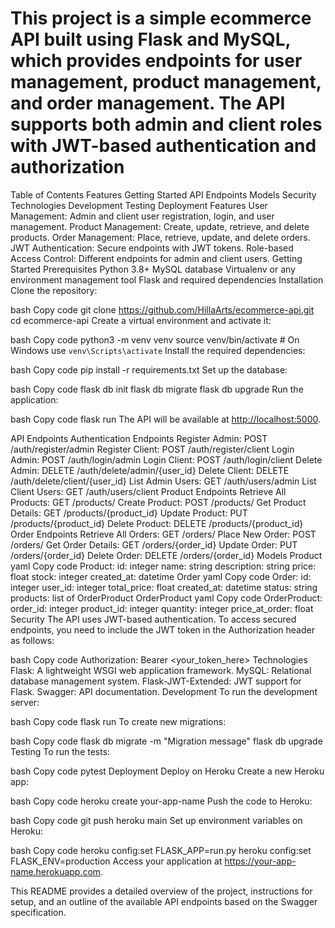 # This project is a simple ecommerce API built using Flask and MySQL, which provides endpoints for user management, product management, and order management. The API supports both admin and client roles with JWT-based authentication and authorization

Table of Contents
Features
Getting Started
API Endpoints
Models
Security
Technologies
Development
Testing
Deployment
Features
User Management: Admin and client user registration, login, and user management.
Product Management: Create, update, retrieve, and delete products.
Order Management: Place, retrieve, update, and delete orders.
JWT Authentication: Secure endpoints with JWT tokens.
Role-based Access Control: Different endpoints for admin and client users.
Getting Started
Prerequisites
Python 3.8+
MySQL database
Virtualenv or any environment management tool
Flask and required dependencies
Installation
Clone the repository:

bash
Copy code
git clone <https://github.com/HillaArts/ecommerce-api.git>
cd ecommerce-api
Create a virtual environment and activate it:

bash
Copy code
python3 -m venv venv
source venv/bin/activate  # On Windows use `venv\Scripts\activate`
Install the required dependencies:

bash
Copy code
pip install -r requirements.txt
Set up the database:

bash
Copy code
flask db init
flask db migrate
flask db upgrade
Run the application:

bash
Copy code
flask run
The API will be available at <http://localhost:5000>.

API Endpoints
Authentication Endpoints
Register Admin: POST /auth/register/admin
Register Client: POST /auth/register/client
Login Admin: POST /auth/login/admin
Login Client: POST /auth/login/client
Delete Admin: DELETE /auth/delete/admin/{user_id}
Delete Client: DELETE /auth/delete/client/{user_id}
List Admin Users: GET /auth/users/admin
List Client Users: GET /auth/users/client
Product Endpoints
Retrieve All Products: GET /products/
Create Product: POST /products/
Get Product Details: GET /products/{product_id}
Update Product: PUT /products/{product_id}
Delete Product: DELETE /products/{product_id}
Order Endpoints
Retrieve All Orders: GET /orders/
Place New Order: POST /orders/
Get Order Details: GET /orders/{order_id}
Update Order: PUT /orders/{order_id}
Delete Order: DELETE /orders/{order_id}
Models
Product
yaml
Copy code
Product:
  id: integer
  name: string
  description: string
  price: float
  stock: integer
  created_at: datetime
Order
yaml
Copy code
Order:
  id: integer
  user_id: integer
  total_price: float
  created_at: datetime
  status: string
  products: list of OrderProduct
OrderProduct
yaml
Copy code
OrderProduct:
  order_id: integer
  product_id: integer
  quantity: integer
  price_at_order: float
Security
The API uses JWT-based authentication. To access secured endpoints, you need to include the JWT token in the Authorization header as follows:

bash
Copy code
Authorization: Bearer <your_token_here>
Technologies
Flask: A lightweight WSGI web application framework.
MySQL: Relational database management system.
Flask-JWT-Extended: JWT support for Flask.
Swagger: API documentation.
Development
To run the development server:

bash
Copy code
flask run
To create new migrations:

bash
Copy code
flask db migrate -m "Migration message"
flask db upgrade
Testing
To run the tests:

bash
Copy code
pytest
Deployment
Deploy on Heroku
Create a new Heroku app:

bash
Copy code
heroku create your-app-name
Push the code to Heroku:

bash
Copy code
git push heroku main
Set up environment variables on Heroku:

bash
Copy code
heroku config:set FLASK_APP=run.py
heroku config:set FLASK_ENV=production
Access your application at <https://your-app-name.herokuapp.com>.

This README provides a detailed overview of the project, instructions for setup, and an outline of the available API endpoints based on the Swagger specification.
